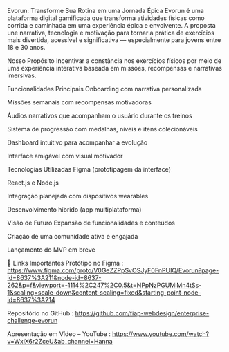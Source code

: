 Evorun: Transforme Sua Rotina em uma Jornada Épica
Evorun é uma plataforma digital gamificada que transforma atividades físicas como corrida e caminhada em uma experiência épica e envolvente. A proposta une narrativa, tecnologia e motivação para tornar a prática de exercícios mais divertida, acessível e significativa — especialmente para jovens entre 18 e 30 anos.

Nosso Propósito
Incentivar a constância nos exercícios físicos por meio de uma experiência interativa baseada em missões, recompensas e narrativas imersivas.

Funcionalidades Principais
Onboarding com narrativa personalizada

Missões semanais com recompensas motivadoras

Áudios narrativos que acompanham o usuário durante os treinos

Sistema de progressão com medalhas, níveis e itens colecionáveis

Dashboard intuitivo para acompanhar a evolução

Interface amigável com visual motivador

Tecnologias Utilizadas
Figma (prototipagem da interface)

React.js e Node.js

Integração planejada com dispositivos wearables

Desenvolvimento híbrido (app multiplataforma)

Visão de Futuro
Expansão de funcionalidades e conteúdos

Criação de uma comunidade ativa e engajada

Lançamento do MVP em breve

🔗 Links Importantes
Protótipo no Figma : https://www.figma.com/proto/V0GeZZPpSvOSJyF0FnPUIQ/Evorun?page-id=8637%3A211&node-id=8637-262&p=f&viewport=-1114%2C247%2C0.5&t=NPpNzPGUMiMn4tSs-1&scaling=scale-down&content-scaling=fixed&starting-point-node-id=8637%3A214

Repositório no GitHub :  https://github.com/fiap-webdesign/enterprise-challenge-evorun

Apresentação em Vídeo – YouTube : https://www.youtube.com/watch?v=WxiX6r2ZceU&ab_channel=Hanna
